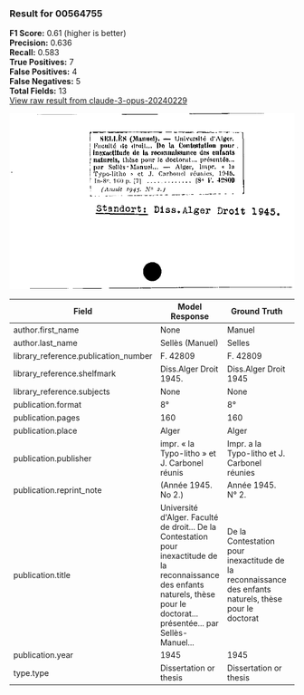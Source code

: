 ### Result for 00564755
**F1 Score:** 0.61 (higher is better)<br>**Precision:** 0.636<br>**Recall:** 0.583<br>**True Positives:** 7<br>**False Positives:** 4<br>**False Negatives:** 5<br>**Total Fields:** 13<br>[View raw result from claude-3-opus-20240229](https://github.com/RISE-UNIBAS/humanities_data_benchmark/blob/main/results/2025-09-02/T0145/request_T0145_00564755.json)

<img src="https://github.com/RISE-UNIBAS/humanities_data_benchmark/blob/main/benchmarks/zettelkatalog/images/00564755.jpg?raw=true" alt="00564755" width="600px">

| Field | Model Response | Ground Truth | Fuzzy Score | Match |
|-------|----------------|--------------|-------------|-------|
| author.first_name | None | Manuel | 0.000 | ❌ |
| author.last_name | Sellès (Manuel) | Selles | 0.476 | ❌ |
| library_reference.publication_number | F. 42809 | F. 42809 | 1.000 | ✅ |
| library_reference.shelfmark | Diss.Alger Droit 1945. | Diss.Alger Droit 1945 | 0.977 | ✅ |
| library_reference.subjects | None | None | 1.000 | ✅ |
| publication.format | 8° | 8° | 1.000 | ✅ |
| publication.pages | 160 | 160 | 1.000 | ✅ |
| publication.place | Alger | Alger | 1.000 | ✅ |
| publication.publisher | impr. « la Typo-litho » et J. Carbonel réunis | Impr. a la Typo-litho et J. Carbonel réunies | 0.921 | ❌ |
| publication.reprint_note | (Année 1945. No 2.) | Année 1945. N° 2. | 0.889 | ❌ |
| publication.title | Université d'Alger. Faculté de droit... De la Contestation pour inexactitude de la reconnaissance des enfants naturels, thèse pour le doctorat... présentée... par Sellès-Manuel... | De la Contestation pour inexactitude de la reconnaissance des enfants naturels, thèse pour le doctorat | 0.726 | ❌ |
| publication.year | 1945 | 1945 | 1.000 | ✅ |
| type.type | Dissertation or thesis | Dissertation or thesis | 1.000 | ✅ |
